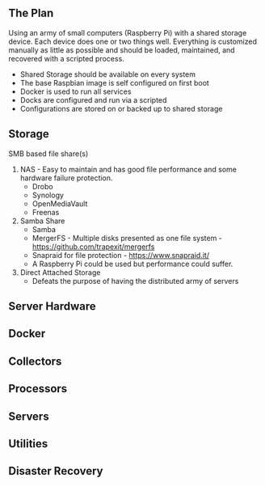 The Plan
------

Using an army of small computers (Raspberry Pi) with a shared storage device. Each device does one or two things well. Everything is customized manually as little as possible and should be loaded, maintained, and recovered with a scripted process.

- Shared Storage should be available on every system
- The base Raspbian image is self configured on first boot
- Docker is used to run all services
- Docks are configured and run via a scripted
- Configurations are stored on or backed up to shared storage

Storage
------

SMB based file share(s)
		
1) NAS - Easy to maintain and has good file performance and some hardware failure protection.
	- Drobo
	- Synology
	- OpenMediaVault
	- Freenas
2) Samba Share
	- Samba 
	- MergerFS - Multiple disks presented as one file system - https://github.com/trapexit/mergerfs
	- Snapraid for file protection - https://www.snapraid.it/
	- A Raspberry Pi could be used but performance could suffer.
3) Direct Attached Storage
	- Defeats the purpose of having the distributed army of servers

Server Hardware
------	
		
Docker
------
	
Collectors
------

Processors
------

Servers
------

Utilities
------

Disaster Recovery
------
